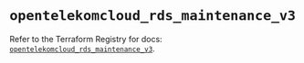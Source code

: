 # `opentelekomcloud_rds_maintenance_v3`

Refer to the Terraform Registry for docs: [`opentelekomcloud_rds_maintenance_v3`](https://registry.terraform.io/providers/opentelekomcloud/opentelekomcloud/1.36.37/docs/resources/rds_maintenance_v3).

